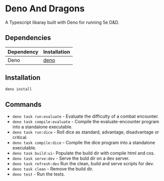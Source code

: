 # Deno And Dragons

A Typescript libaray built with Deno for running 5e D&D.

## Dependencies

| Dependency | Installation              |
| ---------- | ------------------------- |
| Deno       | [deno](https://deno.com/) |

## Installation

```bash
deno install
```

## Commands

- `deno task run:evaluate` - Evaluate the difficulty of a combat encounter.
- `deno task compile:evaluate` - Compile the evaluate-encounter program into a
  standalone executable.
- `deno task run:dice` - Roll dice as standard, advantage, disadvantage or
  critical.
- `deno task compile:dice` - Compile the dice program into a standalone
  executable.
- `deno task build:ui`- Populate the build dir with compile html and css.
- `deno task serve:dev` - Serve the buld dir on a dev server.
- `deno task refresh:dev` Run the clean, build and serve scripts for dev.
- `deno task clean` - Remove the build dir.
- `deno test` - Run the tests.
